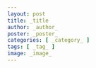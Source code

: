 ```yaml
---
layout: post
title: _title
author: _author_
poster: _poster_
categories: [ _category_ ]
tags: [ _tag_ ]
image: _image_
---
```


